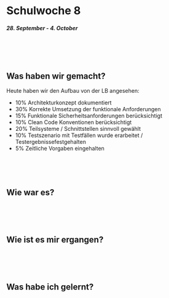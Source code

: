 # Schulwoche 8
##### 28. September - 4. October

<br>
<br>
<br>


## Was haben wir gemacht?

Heute haben wir den Aufbau von der LB angesehen:

- 10% Architekturkonzept dokumentiert
- 30% Korrekte Umsetzung der funktionale Anforderungen
- 15% Funktionale Sicherheitsanforderungen berücksichtigt
- 10% Clean Code Konventionen berücksichtigt
- 20% Teilsysteme / Schnittstellen sinnvoll gewählt
- 10% Testszenario mit Testfällen wurde erarbeitet / Testergebnissefestgehalten
- 5% Zeitliche Vorgaben eingehalten


<br>
<br>
<br>

## Wie war es?


<br>
<br>
<br>

## Wie ist es mir ergangen?

<br>
<br>
<br>

## Was habe ich gelernt?

